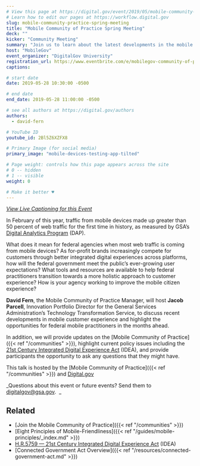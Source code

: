 ```yaml
---
# View this page at https://digital.gov/event/2019/05/mobile-community-practice-spring-meeting
# Learn how to edit our pages at https://workflow.digital.gov
slug: mobile-community-practice-spring-meeting
title: "Mobile Community of Practice Spring Meeting"
deck: ""
kicker: "Community Meeting"
summary: "Join us to learn about the latest developments in the mobile citizen experience. and discuss recent developments and highlight opportunities"
host: "MobileGov"
event_organizer: "DigitalGov University"
registration_url: https://www.eventbrite.com/e/mobilegov-community-of-practice-spring-meeting-registration-62013325526
captions:

# start date
date: 2019-05-28 10:30:00 -0500

# end date
end_date: 2019-05-28 11:00:00 -0500

# see all authors at https://digital.gov/authors
authors:
  - david-fern

# YouTube ID
youtube_id: 2Bl5Z6XZFX8

# Primary Image (for social media)
primary_image: "mobile-devices-testing-app-tilted"

# Page weight: controls how this page appears across the site
# 0 -- hidden
# 1 -- visible
weight: 0

# Make it better ♥
---
```


_[View Live Captioning for this Event](https://www.captionedtext.com/client/event.aspx?EventID=4040414&CustomerID=321)_

In February of this year, traffic from mobile devices made up greater than 50 percent of web traffic for the first time in history, as measured by GSA’s [Digital Analytics Program](https://analytics.usa.gov/) (DAP).

What does it mean for federal agencies when most web traffic is coming from mobile devices? As for-profit brands increasingly compete for customers through better integrated digital experiences across platforms, how will the federal government meet the public’s ever-growing user expectations? What tools and resources are available to help federal practitioners transition towards a more holistic approach to customer experience? How is your agency working to improve the mobile citizen experience?

**David Fern**, the Mobile Community of Practice Manager, will host **Jacob Parcell**, Innovation Portfolio Director for the General Services Administration’s Technology Transformation Service, to discuss recent developments in mobile customer experience and highlight the opportunities for federal mobile practitioners in the months ahead.   

In addition, we will provide updates on the [Mobile Community of Practice]({{< ref "/communities" >}}), highlight current policy issues including the [21st Century Integrated Digital Experience Act](https://www.congress.gov/bill/115th-congress/house-bill/5759/text) (IDEA), and provide participants the opportunity to ask any questions that they might have.

This talk is hosted by the [Mobile Community of Practice]({{< ref "/communities" >}}) and [Digital.gov](https://digital.gov)

_Questions about this event or future events? Send them to [digitalgov@gsa.gov](mailto:digitalgov@gsa.gov).  _


## Related

- [Join the Mobile Community of Practice]({{< ref "/communities" >}})
- [Eight Principles of Mobile-Friendliness]({{< ref "/guides/mobile-principles/_index.md" >}})
- [H.R.5759 — 21st Century Integrated Digital Experience Act](https://www.congress.gov/bill/115th-congress/house-bill/5759/text) (IDEA)
- [Connected Government Act Overview]({{< ref "/resources/connected-government-act.md" >}})
